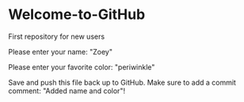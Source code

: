 # Welcome-to-GitHub
First repository for new users

Please enter your name: "Zoey"

Please enter your favorite color: "periwinkle"

Save and push this file back up to GitHub. 
Make sure to add a commit comment: "Added name and color"!
